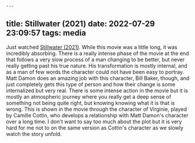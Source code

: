 	---
title: Stillwater (2021)
date: 2022-07-29 23:09:57
tags: media
---

Just watched [Stillwater (2021)](https://en.wikipedia.org/wiki/Stillwater_(film)). While this movie was a little long, it was incredibly absorbing. There is a really intense phase of the movie at the end that follows a very slow process of a man changing to be better, but never really getting past his true nature. His transformation is mostly internal, and as a man of few words the character could not have been easy to portray. Matt Damon does an amazing job with this character, Bill Baker, though, and just completely gets this type of person and how their change is some internalized but very real. There is some intense action in the movie but it is mostly an atmospheric journey where you really get a deep sense of something not being quite right, but knowing knowing what it is that is wrong. This is shown in the movie through the character of Virginie, played by Camille Cottin, who develops a relationship with Matt Damon's character over a long time. I don't want to say too much about the plot but it is very hard for me not to on the same version as Cottin's character as we slowly watch the story unfold.